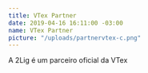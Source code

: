 ```yaml
---
title: VTex Partner
date: 2019-04-16 16:11:00 -03:00
name: VTex Partner
picture: "/uploads/partnervtex-c.png"
---
```


A 2Lig é um parceiro oficial da VTex